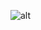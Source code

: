![alt]([http://~](https://raw.githubusercontent.com/duyanta2502/HTML-CSS-JS/main/Untitled.png)https://raw.githubusercontent.com/duyanta2502/HTML-CSS-JS/main/Untitled.png)
